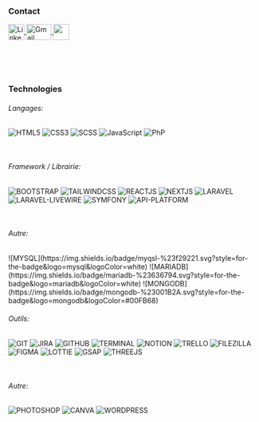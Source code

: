 ### Contact
<a href="https://linkedin.com/in/brice-comeau" target="blank">
  <img align="center" src="https://raw.githubusercontent.com/rahuldkjain/github-profile-readme-generator/master/src/images/icons/Social/linked-in-alt.svg"      alt="Linkedin" height="32" width="32" />
    </a>
<a href="mailto:bricec432@gmail.com" target="blank">
  <img align="center" src="https://logos-marques.com/wp-content/uploads/2021/03/Gmail-Logo.png" alt="Gmail" height="32" width="50" />
</a>
<a href="https://www.malt.fr/profile/bricec1" target="blank">
  <img align="center" src="https://dam.malt.com/rebranding2020/malt-logo/icon-76x76" style="color: white;" alt="Gmail" height="32" width="32" />
</a>



<br><br><br>


### Technologies

<h6 align="left">Langages:</h4>

![HTML5](https://img.shields.io/badge/html-%23E34F26.svg?style=for-the-badge&logo=html5&logoColor=white)
![CSS3](https://img.shields.io/badge/css-%231572B6.svg?style=for-the-badge&logo=css3&logoColor=white)
![SCSS](https://img.shields.io/badge/sass-%23BF4080.svg?style=for-the-badge&logo=sass&logoColor=white)
![JavaScript](https://img.shields.io/badge/javascript-%23B9A934.svg?style=for-the-badge&logo=javascript&logoColor=white)
![PhP](https://img.shields.io/badge/PHP-%2318171b.svg?style=for-the-badge&logo=php&logoColor=white)

<br>

<h6 align="left">Framework / Librairie:</h4>

![BOOTSTRAP](https://img.shields.io/badge/bootsrap-%237952B3.svg?style=for-the-badge&logo=bootstrap&logoColor=white)
![TAILWINDCSS](https://img.shields.io/badge/tailwindcss-%230EA5E9.svg?style=for-the-badge&logo=tailwindcss&logoColor=white)
![REACTJS](https://img.shields.io/badge/ReactJS-%2320232a.svg?style=for-the-badge&logo=React&badgeContent_61dafb)
![NEXTJS](https://img.shields.io/badge/NextJS-%2320232a.svg?style=for-the-badge&logo=React&badgeContent_61dafb&logoColor=white)
![LARAVEL](https://img.shields.io/badge/laravel-%23eb4432.svg?style=for-the-badge&logo=laravel&logoColor=white)
![LARAVEL-LIVEWIRE](https://img.shields.io/badge/laravel%20livewire-%23eb4432.svg?style=for-the-badge&logo=livewire&logoColor=white)
![SYMFONY](https://img.shields.io/badge/symfony-%2318171b.svg?style=for-the-badge&logo=symfony&logoColor=white)
![API-PLATFORM](https://img.shields.io/badge/api%20platform-%2318171b.svg?style=for-the-badge&logo=api-platform&logoColor=white)

<br>

<h6 align="left">Autre:</h4>
![MYSQL](https://img.shields.io/badge/myqsl-%23f29221.svg?style=for-the-badge&logo=mysql&logoColor=white)
![MARIADB](https://img.shields.io/badge/mariadb-%23636794.svg?style=for-the-badge&logo=mariadb&logoColor=white)
![MONGODB](https://img.shields.io/badge/mongodb-%23001B2A.svg?style=for-the-badge&logo=mongodb&logoColor=#00FB68)

<br>
<h6 align="left">Outils:</h6>

![GIT](https://img.shields.io/badge/git-%23ef391a.svg?style=for-the-badge&logo=git&logoColor=white)
![JIRA](https://img.shields.io/badge/Jira-%230052cc.svg?style=for-the-badge&logo=Jira)
![GITHUB](https://img.shields.io/badge/github-%23000000.svg?style=for-the-badge&logo=github&logoColor=white)
![TERMINAL](https://img.shields.io/badge/terminal-%23000000.svg?style=for-the-badge&logo=Linux&logoColor=white)
![NOTION](https://img.shields.io/badge/Notion-%23000000.svg?style=for-the-badge&logo=Notion&logoColor=white)
![TRELLO](https://img.shields.io/badge/trello-%23026AA7.svg?style=for-the-badge&logo=trello&logoColor=white)
![FILEZILLA](https://img.shields.io/badge/filezilla-%23CD1717.svg?style=for-the-badge&logo=filezilla&logoColor=white)
![FIGMA](https://img.shields.io/badge/figma-%23C1942D.svg?style=for-the-badge&logo=figma&logoColor=white)
![LOTTIE](https://img.shields.io/badge/lottieFiles-%2300DDB3.svg?style=for-the-badge&logo=freelancer&logoColor=white)
![GSAP](https://img.shields.io/badge/gsap-%2388CE02.svg?style=for-the-badge&logo=greensock&logoColor=222214)
![THREEJS](https://img.shields.io/badge/threejs-%23000.svg?style=for-the-badge&logo=three.js&logoColor=white)

<br>
<h6 align="left">Autre:</h6>

![PHOTOSHOP](https://img.shields.io/badge/photoshop-%232866A1.svg?style=for-the-badge&logo=Adobe%20Photoshop&logoColor=white)
![CANVA](https://img.shields.io/badge/canva-%2359C6EC.svg?style=for-the-badge&logo=canva&logoColor=white)
![WORDPRESS](https://img.shields.io/badge/wordpress-%237FBACF.svg?style=for-the-badge&logo=wordpress&logoColor=white) 


